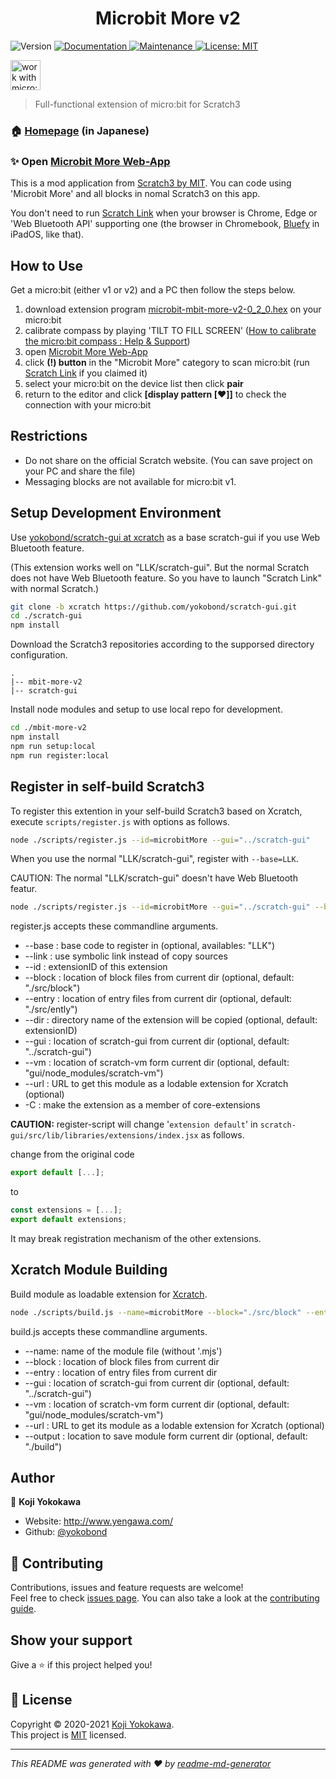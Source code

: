 <h1 align="center">Microbit More v2</h1>
<p>
  <img alt="Version" src="https://img.shields.io/badge/version-0.1.0-blue.svg?cacheSeconds=2592000" />
  <a href="https://yokobond.github.io/mbit-more-v2" target="_blank">
    <img alt="Documentation" src="https://img.shields.io/badge/documentation-yes-brightgreen.svg" />
  </a>
  <a href="https://github.com/yokobond/mbit-more-v2/graphs/commit-activity" target="_blank">
    <img alt="Maintenance" src="https://img.shields.io/badge/Maintained%3F-yes-green.svg" />
  </a>
  <a href="https://github.com/yokobond/mbit-more-v2/blob/master/LICENSE" target="_blank">
    <img alt="License: MIT" src="https://img.shields.io/github/license/yokobond/mbit-more-v2" />
  </a>
</p>
<p>
  <img alt="work with micro:bit v1 and v2" src="https://cdn.sanity.io/images/ajwvhvgo/production/17d9277789c6f781092ee9c2f6993b0457c6ce94-1454x421.png" height="48">
</p>

> Full-functional extension of micro:bit for Scratch3

### 🏠 [Homepage](https://lab.yengawa.com/project/scratch-microbit-more/) (in Japanese)

### ✨ Open [Microbit More Web-App](https://yokobond.github.io/mbit-more-v2) 
This is a mod application from [Scratch3 by MIT](https://scratch.mit.edu/). You can code using 'Microbit More' and all blocks in nomal Scratch3 on this app.

You don't need to run [Scratch Link](https://scratch.mit.edu/microbit) when your browser is Chrome, Edge or 'Web Bluetooth API' supporting one (the browser in Chromebook, [‎Bluefy](https://apps.apple.com/jp/app/bluefy-web-ble-browser/id1492822055) in iPadOS, like that).


## How to Use

Get a micro:bit (either v1 or v2) and a PC then follow the steps below.

1. download extension program [microbit-mbit-more-v2-0_2_0.hex](https://github.com/yokobond/pxt-mbit-more-v2/releases/download/0.1.0/microbit-mbit-more-v2-0_2_0.hex) on your micro:bit
2. calibrate compass by playing 'TILT TO FILL SCREEN' ([How to calibrate the micro:bit compass : Help & Support](https://support.microbit.org/support/solutions/articles/19000008874-calibrating-the-micro-bit-compass))
3. open [Microbit More Web-App](https://yokobond.github.io/mbit-more-v2)
4. click **(!) button** in the "Microbit More" category to scan micro:bit (run [Scratch Link](https://scratch.mit.edu/microbit) if you claimed it)
5. select your micro:bit on the device list then click **pair**
6. return to the editor and click **[display pattern [:heart:]]** to check the connection with your micro:bit

## Restrictions

* Do not share on the official Scratch website. (You can save project on your PC and share the file)
* Messaging blocks are not available for micro:bit v1.

## Setup Development Environment

Use [yokobond/scratch-gui at xcratch](https://github.com/yokobond/scratch-gui/tree/xcratch) as a base scratch-gui if you use Web Bluetooth feature.

(This extension works well on "LLK/scratch-gui". But the normal Scratch does not have Web Bluetooth feature. So you have to launch "Scratch Link" with normal Scratch.)

```sh
git clone -b xcratch https://github.com/yokobond/scratch-gui.git
cd ./scratch-gui
npm install
```

Download the Scratch3 repositories according to the supporsed directory configuration.

```
.
|-- mbit-more-v2
|-- scratch-gui
```

Install node modules and setup to use local repo for development.

```sh
cd ./mbit-more-v2
npm install
npm run setup:local
npm run register:local
```

## Register in self-build Scratch3

To register this extention in your self-build Scratch3 based on Xcratch, execute `scripts/register.js` with options as follows.

```sh
node ./scripts/register.js --id=microbitMore --gui="../scratch-gui"
```

When you use the normal "LLK/scratch-gui", register with `--base=LLK`.

CAUTION: The normal "LLK/scratch-gui" doesn't have Web Bluetooth featur.

```sh
node ./scripts/register.js --id=microbitMore --gui="../scratch-gui" --base=LLK
```

register.js accepts these commandline arguments.

- --base : base code to register in (optional, availables: "LLK")
- --link : use symbolic link instead of copy sources
- --id : extensionID of this extension
- --block : location of block files from current dir (optional, default: "./src/block")
- --entry : location of entry files from current dir (optional, default: "./src/ently")
- --dir : directory name of the extension will be copied (optional, default: extensionID)
- --gui : location of scratch-gui from current dir (optional, default: "../scratch-gui")
- --vm : location of scratch-vm form current dir (optional, default: "gui/node_modules/scratch-vm")
- --url : URL to get this module as a lodable extension for Xcratch (optional)
- -C : make the extension as a member of core-extensions

**CAUTION:** register-script will change '`extension default`' in `scratch-gui/src/lib/libraries/extensions/index.jsx` as follows.

change from the original code

```js
export default [...];
```

to

```js
const extensions = [...];
export default extensions;
```

It may break registration mechanism of the other extensions.


## Xcratch Module Building

Build module as loadable extension for [Xcratch](https://github.com/yokobond/xcratch).

```sh
node ./scripts/build.js --name=microbitMore --block="./src/block" --entry="./src/entry" --gui="../scratch-gui" --output="./dist"
```

build.js accepts these commandline arguments.

- --name: name of the module file (without '.mjs')
- --block : location of block files from current dir
- --entry : location of entry files from current dir
- --gui : location of scratch-gui from current dir (optional, default: "../scratch-gui")
- --vm : location of scratch-vm form current dir (optional, default: "gui/node_modules/scratch-vm")
- --url : URL to get its module as a lodable extension for Xcratch (optional)
- --output : location to save module form current dir (optional, default: "./build")


## Author

👤 **Koji Yokokawa**

* Website: http://www.yengawa.com/
* Github: [@yokobond](https://github.com/yokobond)

## 🤝 Contributing

Contributions, issues and feature requests are welcome!<br />Feel free to check [issues page](https://github.com/yokobond/mbit-more-v2/issues). You can also take a look at the [contributing guide](https://github.com/yokobond/mbit-more-v2/blob/master/CONTRIBUTING.md).

## Show your support

Give a ⭐️ if this project helped you!


## 📝 License

Copyright © 2020-2021 [Koji Yokokawa](https://github.com/yokobond).<br />
This project is [MIT](https://github.com/yokobond/mbit-more-v2/blob/master/LICENSE) licensed.

***
_This README was generated with ❤️ by [readme-md-generator](https://github.com/kefranabg/readme-md-generator)_